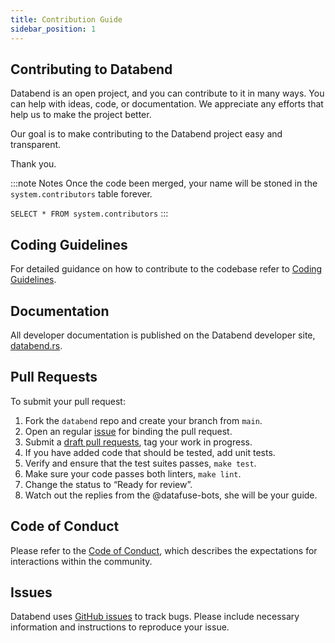 ```yaml
---
title: Contribution Guide
sidebar_position: 1
---
```


## Contributing to Databend

Databend is an open project, and you can contribute to it in many ways. You can help with ideas, code, or documentation. We appreciate any efforts that help us to make the project better.

Our goal is to make contributing to the Databend project easy and transparent.

Thank you.

:::note Notes
Once the code been merged, your name will be stoned in the `system.contributors` table forever.

`SELECT * FROM system.contributors`
:::

## Coding Guidelines

For detailed guidance on how to contribute to the codebase refer to [Coding Guidelines](coding-guidelines.md).

## Documentation

All developer documentation is published on the Databend developer site, [databend.rs](https://databend.rs). 

## Pull Requests

To submit your pull request:

1. Fork the `databend` repo and create your branch from `main`.
2. Open an regular [issue](https://github.com/datafuselabs/databend/issues/new/choose) for binding the pull request.
3. Submit a [draft pull requests](https://github.blog/2019-02-14-introducing-draft-pull-requests/), tag your work in progress.
4. If you have added code that should be tested, add unit tests.
5. Verify and ensure that the test suites passes, `make test`.
6. Make sure your code passes both linters, `make lint`.
7. Change the status to “Ready for review”.
8. Watch out the replies from the @datafuse-bots, she will be your guide.

## Code of Conduct

Please refer to the [Code of Conduct](/dev/policies/code-of-conduct), which describes the expectations for interactions within the community.

## Issues

Databend uses [GitHub issues](https://github.com/datafuselabs/databend/issues) to track bugs. Please include necessary information and instructions to reproduce your issue. 
